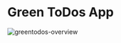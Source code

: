 # Green ToDos App
![greentodos-overview](https://user-images.githubusercontent.com/70348231/151678717-3520d418-82e3-4eec-8c75-f616ac294fa5.png)
